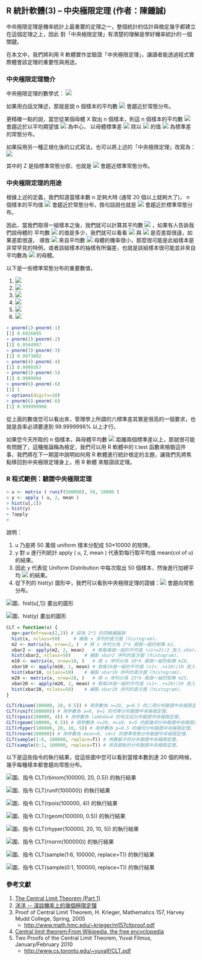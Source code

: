 ## R 統計軟體(3) – 中央極限定理 (作者：陳鍾誠)

中央極限定理是機率統計上最重要的定理之一，整個統計的估計與檢定幾乎都建立在這個定理之上，因此
對「中央極限定理」有清楚的理解是學好機率統計的一個關鍵。

在本文中，我們將利用 R 軟體實作並驗證「中央極限定理」，讓讀者能透過程式實際體會該定理的重要性與用途。

### 中央極限定理簡介

中央極限定理的數學式： ![](../img/texCLT.png) <!--$\frac{x_1+x_2+...+x_n}{n}  = \bar{x} \rightarrow N(\mu, \sigma/\sqrt{n})$-->

如果用白話文陳述，那就是說 n 個樣本的平均數 ![](../img/texXBar.png) 會趨近於常態分布。

更精確一點的說，當您從某個母體 X 取出 n 個樣本，則這 n 個樣本的平均數 ![](../img/texXBar.png) 會趨近於以平均期望值 ![](../img/texMu.png) <!--$\mu$--> 為中心，
以母體標準差 <!--$\sigma$--> ![](../img/texSigma.png)  除以 ![](../img/texSqrtN.png) <!--$\sqrt{n}$--> 的值 ![](../img/texSigmaOverSqrtN.png) <!--$\sigma/\sqrt{n}$--> 為標準差的常態分布。

如果採用另一種正規化後的公式寫法，也可以將上述的「中央極限定理」改寫為：![](../img/texCltZ.png) <!--$\frac{\bar{x}-\mu}{\sigma/\sqrt{n}} \rightarrow Z$-->

其中的 Z 是指標準常態分部，也就是 ![](../img/texCltZ-Z.png) <!--$\frac{\bar{x}-\mu}{\sigma/\sqrt{n}}$--> 會趨近標準常態分布。

### 中央極限定理的用途

根據上述的定義，我們知道當樣本數 n 足夠大時 (通常 20 個以上就夠大了)， n 個樣本的平均值 ![](../img/texXBar.png) <!--$\frac{x_1+x_2+...+x_n}{n}=\bar{x}$--> 
會趨近於常態分布，換句話說也就是 ![](../img/texCltZ-Z.png) <!--$\frac{\bar{x}-\mu}{\sigma/\sqrt{n}}$--> 會趨近於標準常態分布。

因此、當我們取得一組樣本之後，我們就可以計算其平均數  ![](../img/texXBar.png) <!--$\frac{x_1+x_2+...+x_n}{n}=\bar{x}$--> ，如果有人告訴我們說母體的
平均數 ![](../img/texMu.png) 的值是多少，我們就可以看看 ![](../img/texXBar.png) 與 ![](../img/texMu.png) 是否差距很遠，如果差距很遠，
導致 ![](../img/texXBar.png) 來自平均數 ![](../img/texMu.png)
母體的機率很小，那麼很可能是此組樣本是非常罕見的特例，或者該組樣本的抽樣有所偏差，也就是該組樣本很可能並非來自平均數為 ![](../img/texMu.png) <!--$\mu$-->
的母體。

以下是一些標準常態分布的重要數值，

1. ![](../img/texSigma1.png) <!--$P[-\sigma < X - \mu < \sigma] = 0.68$-->
2. ![](../img/texSigma2.png) <!--$P[-2 \sigma < X - \mu < 2 \sigma] = 0.95$-->
3. ![](../img/texSigma3.png) <!--$P[-3 \sigma < X - \mu < 3 \sigma] = 0.997$-->
4. ![](../img/texSigma4.png) <!--$P[-4 \sigma < X - \mu < 4 \sigma] = 0.99993$-->
5. ![](../img/texSigma5.png) <!--$P[-5 \sigma < X - \mu < 5 \sigma] = 0.9999994$-->
6. ![](../img/texSigma6.png) <!--$P[-6 \sigma < X - \mu < 6 \sigma] = 0.999999998$-->


```R
> pnorm(1)-pnorm(-1)
[1] 0.6826895
> pnorm(2)-pnorm(-2)
[1] 0.9544997
> pnorm(3)-pnorm(-3)
[1] 0.9973002
> pnorm(4)-pnorm(-4)
[1] 0.9999367
> pnorm(5)-pnorm(-5)
[1] 0.9999994
> pnorm(6)-pnorm(-6)
[1] 1
> options(digits=10)
> pnorm(6)-pnorm(-6)
[1] 0.999999998
```

從上面的數值您可以看出來，管理學上所謂的六標準差其實是很高的一個要求，也就是良率必須要達到 99.9999998% 以上才行。

如果您今天所取的 n 個樣本，與母體平均數 ![](../img/texMu.png) <!--$\mu$--> 距離兩個標準差以上，那就很可能有問題了，這種推論稱為檢定，我們可以用 R 軟體中的
t.test 函數來檢驗這件事，我們將在下一期當中說明如何用 R 軟體進行統計檢定的主題，讓我們先將焦點移回到中央極限定理身上，用 R 軟體
來驗證該定理。

### R 程式範例：驗證中央極限定理

```R
> u <- matrix ( runif(500000), 50, 10000 )
> y <- apply ( u, 2, mean )
> hist(u[,1])
> hist(y)
> ?apply
> 
```

說明：

1. u 乃是將 50 萬個 uniform 樣本分配成 50*10000 的矩陣，
2. y 對 u 進行列統計 apply ( u, 2, mean ) 代表對每行取平均值 mean(col of u) 的結果。
3. 因此 y 代表從 Uniform Distribution 中每次取出 50 個樣本，然後進行加總平均 ![](../img/texXBar50.png) <!--$(x_1+x_2+...+x_{50})/50$--> 的結果。
4. 從下列的 hist(y) 圖形中，我們可以看到中央極限定理的證據：![](../img/texXBar50.png) <!--$(x_1+x_2+...+x_{50})/50$--> 會趨向常態分布。

![圖、hist(u[,1]) 畫出的圖形](../img/HistU.jpg)

![圖、hist(y) 畫出的圖形](../img/HistY.jpg)


```R
CLT = function(x) {
  op<-par(mfrow=c(2,2)) # 設為 2*2 的四格繪圖版
  hist(x, nclass=50)	 # 繪製 x 序列的直方圖 (histogram)。
  m2 <- matrix(x, nrow=2, )	 # 將 x 序列分為 2*k 兩個一組的矩陣 m2。
  xbar2 <- apply(m2, 2, mean)	# 取每兩個一組的平均值 (x1+x2)/2 放入 xbar2 中。
  hist(xbar2, nclass=50)	 # 繪製 xbar2 序列的直方圖 (histogram)。
  m10 <- matrix(x, nrow=10, )	# 將 x 序列分為 10*k 兩個一組的矩陣 m10。
  xbar10 <- apply(m10, 2, mean)	# 取每10個一組的平均值 (x1+..+x10)/10 放入 xbar10 中。
  hist(xbar10, nclass=50)	 # 繪製 xbar10 序列的直方圖 (histogram)。
  m20 <- matrix(x, nrow=20, )	# 將 x 序列分為 25*k 兩個一組的矩陣 m25。
  xbar20 <- apply(m20, 2, mean)	# 取每20個一組的平均值 (x1+..+x20)/20 放入 xbar20 中。
  hist(xbar20, nclass=50)	 # 繪製 xbar20 序列的直方圖 (histogram)。
}

CLT(rbinom(100000, 20, 0.5)) # 用參數為 n=20, p=0.5 的二項分布驗證中央極限定理。
CLT(runif(100000)) # 用參數為 a=0, b=1 的均等分布驗證中央極限定理。
CLT(rpois(100000, 4)) # 用參數為 lambda=4 的布瓦松分布驗證中央極限定理。
CLT(rgeom(100000, 0.5)) # 用參數為 n=20, m=10, k=5 的超幾何分布驗證中央極限定理。
CLT(rhyper(100000, 20, 10, 5)) # 用參數為 p=0.5 的幾何分布驗證中央極限定理。
CLT(rnorm(100000)) # 用參數為 mean=0, sd=1 的標準常態分布驗證中央極限定理。
CLT(sample(1:6, 100000, replace=T))	# 用擲骰子的分布驗證中央極限定理。
CLT(sample(0:1, 100000, replace=T))	# 用丟銅板的分布驗證中央極限定理。
```

以下是這些指令的執行結果，從這些圖中您可以看到當樣本數到達 20 個的時候，幾乎每種樣本都會趨向常態分布。

![圖、指令 CLT(rbinom(100000, 20, 0.5)) 的執行結果](../img/CLT_rbinom.jpg)

![圖、指令 CLT(runif(100000)) 的執行結果](../img/CLT_runif.jpg)

![圖、指令 CLT(rpois(100000, 4)) 的執行結果](../img/CLT_rpois.jpg)

![圖、指令 CLT(rgeom(100000, 0.5)) 的執行結果](../img/CLT_rgeom.jpg)

![圖、指令 CLT(rhyper(100000, 20, 10, 5)) 的執行結果](../img/CLT_rhyper.jpg)

![圖、指令 CLT(rnorm(100000)) 的執行結果](../img/CLT_rnorm.jpg)

![圖、指令 CLT(sample(1:6, 100000, replace=T)) 的執行結果](../img/CLT_sample1_6.jpg)

![圖、指令 CLT(sample(0:1, 100000, replace=T)) 的執行結果](../img/CLT_sample0_1.jpg)

### 參考文獻
1. [The Central Limit Theorem (Part 1)](http://msenux.redwoods.edu/math/R/CentralLimit.php)
2. [洋洋 -- 淺談機率上的幾個極限定理](http://episte.math.ntu.edu.tw/articles/mm/mm_09_3_07/index.html)
3. Proof of Central Limit Theorem, H. Krieger, Mathematics 157, Harvey Mudd College, Spring, 2005
    * <http://www.math.hmc.edu/~krieger/m157cltproof.pdf>
4. [Central limit theorem:From Wikipedia, the free encyclopedia](http://en.wikipedia.org/wiki/Central_limit_theorem)
5. Two Proofs of the Central Limit Theorem, Yuval Filmus, January/February 2010
    * <http://www.cs.toronto.edu/~yuvalf/CLT.pdf>
